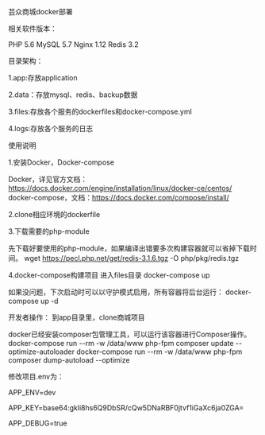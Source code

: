 芸众商城docker部署

相关软件版本：

PHP 5.6
MySQL 5.7
Nginx 1.12
Redis 3.2

目录架构：

1.app:存放application

2.data：存放mysql、redis、backup数据

3.files:存放各个服务的dockerfiles和docker-compose.yml

4.logs:存放各个服务的日志

使用说明

1.安装Docker，Docker-compose

Docker，详见官方文档：https://docs.docker.com/engine/installation/linux/docker-ce/centos/
docker-compose，文档：https://docs.docker.com/compose/install/

2.clone相应环境的dockerfile


3.下载需要的php-module

先下载好要使用的php-module，如果编译出错要多次构建容器就可以省掉下载时间。
wget https://pecl.php.net/get/redis-3.1.6.tgz -O php/pkg/redis.tgz

4.docker-compose构建项目
进入files目录
docker-compose up

如果没问题，下次启动时可以以守护模式启用，所有容器将后台运行：
docker-compose up -d


开发者操作：
到app目录里，clone商城项目

docker已经安装composer包管理工具，可以运行该容器进行Composer操作。
docker-compose run --rm -w /data/www php-fpm composer update --optimize-autoloader
docker-compose run --rm -w /data/www php-fpm composer dump-autoload --optimize

修改项目.env为：

APP_ENV=dev

APP_KEY=base64:gkli8hs6Q9DbSR/cQw5DNaRBF0jtvf1iGaXc6ja0ZGA=

APP_DEBUG=true
